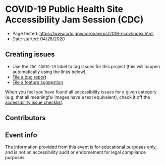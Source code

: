 # COVID-19 Public Health Site Accessibility Jam Session (CDC)

- Page tested: https://www.cdc.gov/coronavirus/2019-ncov/index.html
- Date started: 04/28/2020

## Creating issues

- Use the `CDC COVID-19` label to tag issues for this project (this will happen automatically using the links below).
- [File a bug report](https://github.com/a11ySea/testing/issues/new?assignees=&labels=bug,CDC+COVID-19&template=bug_report.md&title=CDC+COVID-19+-+Bug%3A+[Bug+title])
- [File a feature suggestion](https://github.com/a11ySea/testing/issues/new?assignees=&labels=feature,CDC+COVID-19&template=feature.md&title=CDC+COVID-19+-+Feature%3A+%5Bfeature%5D)

When you feel you have found all accessibility issues for a given category (e.g. that all meaningful images have a text equivalent), check it off the [accessibility issue checklist](checklist.md).

## Contributors

<!-- A list of everyone who joined the jam! -->

## Event info

The information provided from this event is for educational purposes only, and is not an accessibility audit or endorsement for legal compliance purposes.
